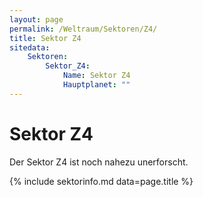 ```yaml
---
layout: page
permalink: /Weltraum/Sektoren/Z4/
title: Sektor Z4
sitedata:
    Sektoren:
        Sektor_Z4:
            Name: Sektor Z4
            Hauptplanet: ""
---
```


# Sektor Z4

Der Sektor Z4 ist noch nahezu unerforscht.

{% include sektorinfo.md data=page.title %}
